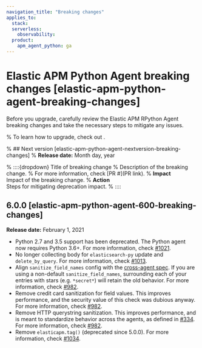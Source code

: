 ```yaml
---
navigation_title: "Breaking changes"
applies_to:
  stack:
  serverless:
    observability:
  product:
    apm_agent_python: ga
---
```


# Elastic APM Python Agent breaking changes [elastic-apm-python-agent-breaking-changes]

Before you upgrade, carefully review the Elastic APM RPython Agent breaking changes and take the necessary steps to mitigate any issues.

% To learn how to upgrade, check out <upgrade docs>.

% ## Next version [elastic-apm-python-agent-nextversion-breaking-changes]
% **Release date:** Month day, year

% ::::{dropdown} Title of breaking change
% Description of the breaking change.
% For more information, check [PR #](PR link).
% **Impact**<br> Impact of the breaking change.
% **Action**<br> Steps for mitigating deprecation impact.
% ::::

## 6.0.0 [elastic-apm-python-agent-600-breaking-changes]
**Release date:** February 1, 2021

* Python 2.7 and 3.5 support has been deprecated. The Python agent now requires Python 3.6+. For more information, check [#1021](https://github.com/elastic/apm-agent-python/pull/1021).
* No longer collecting body for `elasticsearch-py` update and `delete_by_query`. For more information, check [#1013](https://github.com/elastic/apm-agent-python/pull/1013).
* Align `sanitize_field_names` config with the [cross-agent spec](https://github.com/elastic/apm/blob/3fa78e2a1eeea81c73c2e16e96dbf6b2e79f3c64/specs/agents/sanitization.md). If you are using a non-default `sanitize_field_names`, surrounding each of your entries with stars (e.g. `*secret*`) will retain the old behavior. For more information, check [#982](https://github.com/elastic/apm-agent-python/pull/982).
* Remove credit card sanitization for field values. This improves performance, and the security value of this check was dubious anyway. For more information, check [#982](https://github.com/elastic/apm-agent-python/pull/982).
* Remove HTTP querystring sanitization. This improves performance, and is meant to standardize behavior across the agents, as defined in [#334](https://github.com/elastic/apm/pull/334). For more information, check [#982](https://github.com/elastic/apm-agent-python/pull/982).
* Remove `elasticapm.tag()` (deprecated since 5.0.0). For more information, check [#1034](https://github.com/elastic/apm-agent-python/pull/1034).
